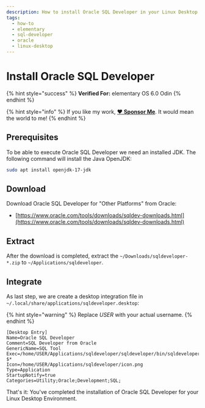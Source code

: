 ```yaml
---
description: How to install Oracle SQL Developer in your Linux Desktop Environment.
tags:
  - how-to
  - elementary
  - sql-developer
  - oracle
  - linux-desktop
---
```


# Install Oracle SQL Developer

{% hint style="success" %}
**Verified For:** elementary OS 6.0 Odin
{% endhint %}

{% hint style="info" %}
If you like my work, [**❤️ Sponsor Me**](https://github.com/sponsors/marbetschar). It would mean the world to me!
{% endhint %}

## Prerequisites

To be able to execute Oracle SQL Developer we need an installed JDK. The following command will install the Java OpenJDK:

```bash
sudo apt install openjdk-17-jdk
```

## Download

Download Oracle SQL Developer for "Other Platforms" from Oracle:

* [https://www.oracle.com/tools/downloads/sqldev-downloads.html](https://www.oracle.com/tools/downloads/sqldev-downloads.html)

## Extract

After the download is completed, extract the `~/Downloads/sqldeveloper-*.zip` to `~/Applications/sqldeveloper`.

## Integrate

As last step, we are create a desktop integration file in `~/.local/share/applications/sqldeveloper.desktop`:

{% hint style="warning" %}
Replace _USER_ with your actual username.
{% endhint %}

```text
[Desktop Entry]
Name=Oracle SQL Developer
Comment=SQL Developer from Oracle
GenericName=SQL Tool
Exec=/home/USER/Applications/sqldeveloper/sqldeveloper/bin/sqldeveloper $*
Icon=/home/USER/Applications/sqldeveloper/icon.png
Type=Application
StartupNotify=true
Categories=Utility;Oracle;Development;SQL;
```

That's it: You've completed the installation of Oracle SQL Developer for your Linux Desktop Environment.

